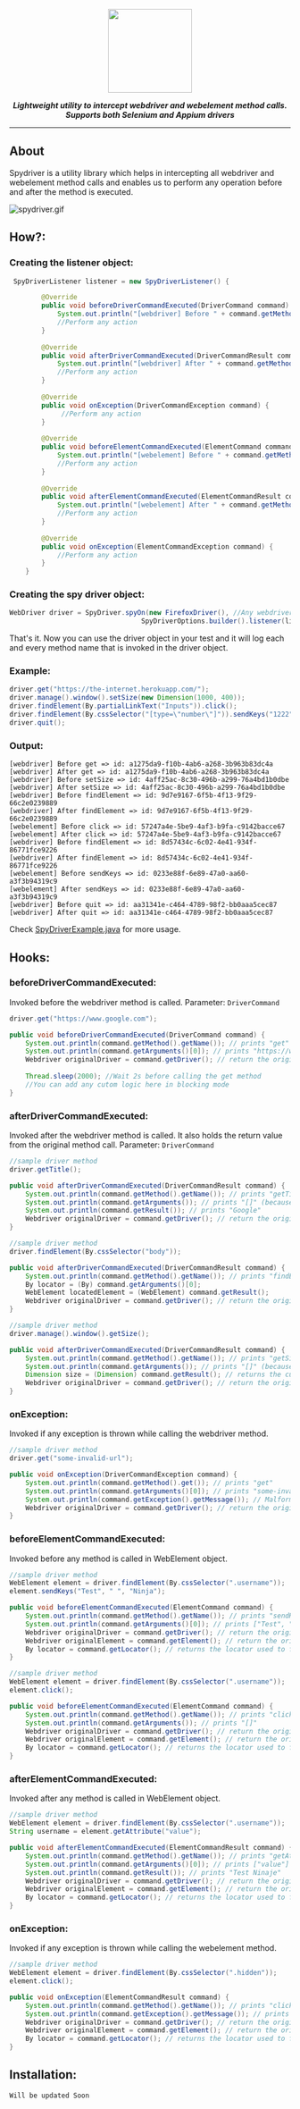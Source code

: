<p align="center">
<img src="./assets/icon.svg" height=150/>
</p>

<p align="center">
   <i><strong>Lightweight utility to intercept webdriver and webelement method calls. Supports both Selenium and Appium drivers </strong></i>
<p>

---

## About

Spydriver is a utility library which helps in intercepting all webdriver and webelement method calls and enables us to
perform any operation before and after the method is executed.
<p>
  <img src="./assets/recording_qtp.gif" alt="spydriver.gif"/>
</p>

## How?:

### Creating the listener object:

```java
 SpyDriverListener listener = new SpyDriverListener() {

        @Override
        public void beforeDriverCommandExecuted(DriverCommand command) {
            System.out.println("[webdriver] Before " + command.getMethod().getName() +" => id: "+ command.getId());
            //Perform any action
        }
        
        @Override
        public void afterDriverCommandExecuted(DriverCommandResult command) {
            System.out.println("[webdriver] After " + command.getMethod().getName() +" => id: "+ command.getId());
            //Perform any action
        }
        
        @Override
        public void onException(DriverCommandException command) {
             //Perform any action
        }
        
        @Override
        public void beforeElementCommandExecuted(ElementCommand command) {
            System.out.println("[webelement] Before " + command.getMethod().getName() +" => id: "+ command.getId());
            //Perform any action
        }
        
        @Override
        public void afterElementCommandExecuted(ElementCommandResult command) {
            System.out.println("[webelement] After " + command.getMethod().getName() +" => id: "+ command.getId());
            //Perform any action
        }
        
        @Override
        public void onException(ElementCommandException command) {
            //Perform any action
        }
    }
```

### Creating the spy driver object:

```java
WebDriver driver = SpyDriver.spyOn(new FirefoxDriver(), //Any webdriver object(supports both Selenium and Appium)
                                 SpyDriverOptions.builder().listener(listener).build()); // Listener that we have created above
```

That's it. Now you can use the driver object in your test and it will log each and every method name that is invoked in the driver object. 

### Example:

```java
driver.get("https://the-internet.herokuapp.com/");
driver.manage().window().setSize(new Dimension(1000, 400));
driver.findElement(By.partialLinkText("Inputs")).click();
driver.findElement(By.cssSelector("[type=\"number\"]")).sendKeys("1222");
driver.quit();
```

### Output:
```shell
[webdriver] Before get => id: a1275da9-f10b-4ab6-a268-3b963b83dc4a
[webdriver] After get => id: a1275da9-f10b-4ab6-a268-3b963b83dc4a
[webdriver] Before setSize => id: 4aff25ac-8c30-496b-a299-76a4bd1b0dbe
[webdriver] After setSize => id: 4aff25ac-8c30-496b-a299-76a4bd1b0dbe
[webdriver] Before findElement => id: 9d7e9167-6f5b-4f13-9f29-66c2e0239889
[webdriver] After findElement => id: 9d7e9167-6f5b-4f13-9f29-66c2e0239889
[webelement] Before click => id: 57247a4e-5be9-4af3-b9fa-c9142bacce67
[webelement] After click => id: 57247a4e-5be9-4af3-b9fa-c9142bacce67
[webdriver] Before findElement => id: 8d57434c-6c02-4e41-934f-86771fce9226
[webdriver] After findElement => id: 8d57434c-6c02-4e41-934f-86771fce9226
[webelement] Before sendKeys => id: 0233e88f-6e89-47a0-aa60-a3f3b94319c9
[webelement] After sendKeys => id: 0233e88f-6e89-47a0-aa60-a3f3b94319c9
[webdriver] Before quit => id: aa31341e-c464-4789-98f2-bb0aaa5cec87
[webdriver] After quit => id: aa31341e-c464-4789-98f2-bb0aaa5cec87
```

Check [SpyDriverExample.java](/src/test/java/examples/SpyDriverExample.java) for more usage.

## Hooks:

### beforeDriverCommandExecuted:
Invoked before the webdriver method is called.
Parameter: `DriverCommand`
```java
driver.get("https://www.google.com");

public void beforeDriverCommandExecuted(DriverCommand command) {
    System.out.println(command.getMethod().getName()); // prints "get"
    System.out.println(command.getArguments()[0]); // prints "https://www.google.com"
    Webdriver originalDriver = command.getDriver(); // return the original driver object that is being spied.
    
    Thread.sleep(2000); //Wait 2s before calling the get method
    //You can add any cutom logic here in blocking mode   
}
```

### afterDriverCommandExecuted:
Invoked after the webdriver method is called. It also holds the return value from the original method call.
Parameter: `DriverCommand`
```java
//sample driver method
driver.getTitle();

public void afterDriverCommandExecuted(DriverCommandResult command) {
    System.out.println(command.getMethod().getName()); // prints "getTitle"
    System.out.println(command.getArguments()); // prints "[]" (because there are no parameters)
    System.out.println(command.getResult()); // prints "Google"
    Webdriver originalDriver = command.getDriver(); // return the original driver object that is being spied.
}
```

```java
//sample driver method
driver.findElement(By.cssSelector("body"));

public void afterDriverCommandExecuted(DriverCommandResult command) {
    System.out.println(command.getMethod().getName()); // prints "findElement"
    By locator = (By) command.getArguments()[0];
    WebElement locatedElement = (WebElement) command.getResult();
    Webdriver originalDriver = command.getDriver(); // return the original driver object that is being spied.
}
```

```java
//sample driver method
driver.manage().window().getSize();

public void afterDriverCommandExecuted(DriverCommandResult command) {
    System.out.println(command.getMethod().getName()); // prints "getSize"
    System.out.println(command.getArguments()); // prints "[]" (because there are no parameters)
    Dimension size = (Dimension) command.getResult(); // returns the current window size
    Webdriver originalDriver = command.getDriver(); // return the original driver object that is being spied.
}
```

### onException:
Invoked if any exception is thrown while calling the webdriver method.
```java
//sample driver method
driver.get("some-invalid-url");

public void onException(DriverCommandException command) {
    System.out.println(command.getMethod().get()); // prints "get"
    System.out.println(command.getArguments()[0]); // prints "some-invalid-url"
    System.out.println(command.getException().getMessage()); // Malformed URL: URL constructor: some-invalid-url is not a valid URL.
    Webdriver originalDriver = command.getDriver(); // return the original driver object that is being spied.
}
```

### beforeElementCommandExecuted:
Invoked before any method is called in WebElement object.

```java
//sample driver method
WebElement element = driver.findElement(By.cssSelector(".username"));
element.sendKeys("Test", " ", "Ninja");

public void beforeElementCommandExecuted(ElementCommand command) {
    System.out.println(command.getMethod().getName()); // prints "sendKeys"
    System.out.println(command.getArguments()[0]); // prints ["Test", " ", "Ninja"]
    Webdriver originalDriver = command.getDriver(); // return the original driver object that is being spied.
    Webdriver originalElement = command.getElement(); // return the original element object that is being spied.
    By locator = command.getLocator(); // returns the locator used to find the original element (By.cssSelector(".username")).
}
```

```java
//sample driver method
WebElement element = driver.findElement(By.cssSelector(".username"));
element.click();

public void beforeElementCommandExecuted(ElementCommand command) {
    System.out.println(command.getMethod().getName()); // prints "click"
    System.out.println(command.getArguments()); // prints "[]"
    Webdriver originalDriver = command.getDriver(); // return the original driver object that is being spied.
    Webdriver originalElement = command.getElement(); // return the original element object that is being spied.
    By locator = command.getLocator(); // returns the locator used to find the original element (By.cssSelector(".username")).
}
```

### afterElementCommandExecuted:
Invoked after any method is called in WebElement object.

```java
//sample driver method
WebElement element = driver.findElement(By.cssSelector(".username"));
String username = element.getAttribute("value");

public void afterElementCommandExecuted(ElementCommandResult command) {
    System.out.println(command.getMethod().getName()); // prints "getAttribute"
    System.out.println(command.getArguments()[0]); // prints ["value"]
    System.out.println(command.getResult()); // prints "Test Ninaje"
    Webdriver originalDriver = command.getDriver(); // return the original driver object that is being spied.
    Webdriver originalElement = command.getElement(); // return the original element object that is being spied.
    By locator = command.getLocator(); // returns the locator used to find the original element (By.cssSelector(".username"))
}
```

### onException:
Invoked if any exception is thrown while calling the webelement method.
```java
//sample driver method
WebElement element = driver.findElement(By.cssSelector(".hidden"));
element.click();

public void onException(ElementCommandResult command) {
    System.out.println(command.getMethod().getName()); // prints "click"
    System.out.println(command.getException().getMessage()); // prints "element not visile"
    Webdriver originalDriver = command.getDriver(); // return the original driver object that is being spied.
    Webdriver originalElement = command.getElement(); // return the original element object that is being spied.
    By locator = command.getLocator(); // returns the locator used to find the original element (By.cssSelector(".hidden"))
}
```

## Installation:
``` Will be updated Soon ```